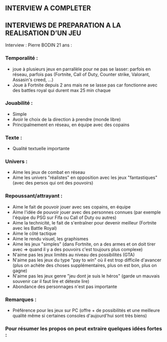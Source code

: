 ## INTERVIEW A COMPLETER

## INTERVIEWS DE PREPARATION A LA REALISATION D’UN JEU

Interview : Pierre BODIN 21 ans :

### Temporalité :
* joue à plusieurs jeux en parrallèle pour ne pas se lasser: parfois en réseau, parfois pas (Fortnite, Call of Duty, Counter strike, Valorant, Assasin's creed, ...)
* Joue à Fortnite depuis 2 ans mais ne se lasse pas car fonctionne avec des battles royal qui durent max 25 min chaque

### Jouabilité :
*	Simple
* Avoir le choix de la direction à prendre (monde libre)
* Principalmement en réseau, en équipe avec des copains  

### Texte :
* Qualité textuelle importante

### Univers :
* Aime les jeux de combat en réseau
* Aime les univers "réalistes" en opposition avec les jeux "fantastiques" (avec des persos qui ont des pouvoirs)

### Repoussant/attrayant :
* Aime le fait de pouvoir jouer avec ses copains, en équipe
* Aime l'idée de pouvoir jouer avec des personnes connues (par exemple l'équipe du PSG sur Fifa ou Call of Duty ou autres)
* Aime la technicité, le fait de s'entraîner pour devenir meilleur (Fortnite avec les Battle Royal)
* Aime le côté tactique
* Aime le rendu visuel, les graphismes
* Aime les jeux "simples" (dans Fortnite, on a des armes et on doit tirer avec => quand il y a des pouvoirs c'est toujours plus complexe)
* N'aime pas les jeux limités au niveau des possibilités (GTA)
* N'aime pas les jeux du type "pay to win" où il est trop difficile d'avancer (plus on achète des choses supplémentaires, plus on est bon, plus on gagne) 
* N'aime pas les jeux genre "jeu dont je suis le héros" (garde un mauvais souvenir car il faut lire et déteste lire)
* Abondance des personnages n'est pas importante

### Remarques : 
* Préférence pour les jeux sur PC (offre + de possibilités et une meilleure qualité même si certaines consoles d'aujourd'hui sont très biens)

### Pour résumer les propos on peut extraire quelques idées fortes : 
